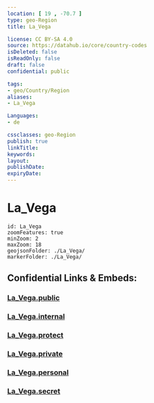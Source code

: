 ```yaml
---
location: [ 19 , -70.7 ] 
type: geo-Region
title: La_Vega

license: CC BY-SA 4.0
source: https://datahub.io/core/country-codes
isDeleted: false
isReadOnly: false
draft: false
confidential: public

tags:
- geo/Country/Region
aliases:
- La_Vega

Languages:
- de

cssclasses: geo-Region
publish: true
linkTitle: 
keywords: 
layout: 
publishDate: 
expiryDate: 
---
```


# La_Vega

```leaflet
id: La_Vega
zoomFeatures: true 
minZoom: 2 
maxZoom: 18
geojsonFolder: ./La_Vega/
markerFolder: ./La_Vega/
```


## Confidential Links & Embeds: 

### [La_Vega.public](/_public/\Earth\Continent\America~Caribbean\Dominican_Rep\provinces~Dominican_RepLa_Vega.public.md) 

### [La_Vega.internal](/_internal/\Earth\Continent\America~Caribbean\Dominican_Rep\provinces~Dominican_RepLa_Vega.internal.md) 

### [La_Vega.protect](/_protect/\Earth\Continent\America~Caribbean\Dominican_Rep\provinces~Dominican_RepLa_Vega.protect.md) 

### [La_Vega.private](/_private/\Earth\Continent\America~Caribbean\Dominican_Rep\provinces~Dominican_RepLa_Vega.private.md) 

### [La_Vega.personal](/_personal/\Earth\Continent\America~Caribbean\Dominican_Rep\provinces~Dominican_RepLa_Vega.personal.md) 

### [La_Vega.secret](/_secret/\Earth\Continent\America~Caribbean\Dominican_Rep\provinces~Dominican_RepLa_Vega.secret.md)

